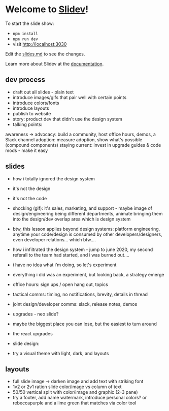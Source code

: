 # Welcome to [Slidev](https://github.com/slidevjs/slidev)!

To start the slide show:

- `npm install`
- `npm run dev`
- visit <http://localhost:3030>

Edit the [slides.md](./slides.md) to see the changes.

Learn more about Slidev at the [documentation](https://sli.dev/).

## dev process
- draft out all slides - plain text
- introduce images/gifs that pair well with certain points
- introduce colors/fonts
- introduce layouts
- publish to website
- story: product dev that didn't use the design system
- talking points:

awareness -> advocacy: build a community, host office hours, demos, a Slack channel
adoption: measure adoption, show what's possible (compound components)
staying current: invest in upgrade guides & code mods - make it easy

## slides
- how i totally ignored the design system
- it's not the design
- it's not the code
- shocking (gif): it's sales, marketing, and support - maybe image of design/engineering being different departments, animate bringing them into the design/dev overlap area which is design system
- btw, this lesson applies beyond design systems: platform engineering, anytime your code/design is consumed by other developers/designers, even developer relations... which btw....
- how i infiltrated the design system - jump to june 2020, my second referall to the team had started, and i was burned out....
- i have no idea what i'm doing, so let's experiment
- everything i did was an experiment, but looking back, a strategy emerge
- office hours: sign ups / open hang out, topics
- tactical comms: timing, no notifications, brevity, details in thread
- joint design/developer comms: slack, release notes, demos
- upgrades - neo slide?
- maybe the biggest place you can lose, but the easiest to turn around
- the react upgrades

- slide design:
- try a visual theme with light, dark, and layouts

## layouts
- full slide image -> darken image and add text with striking font
- 1v2 or 2v1 ration slide color/image vs column of text
- 50/50 vertical split with color/image and graphic (2-3 pane)
- try a footer, add name watermark, introduce personal colors? or rebeccapurple and a lime green that matches via color tool
